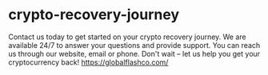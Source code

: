 # crypto-recovery-journey
Contact us today to get started on your crypto recovery journey. We are available 24/7 to answer your questions and provide support. You can reach us through our website, email or phone. Don't wait – let us help you get your cryptocurrency back! https://globalflashco.com/
